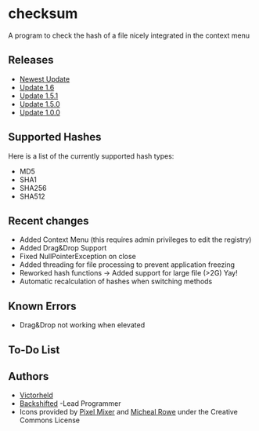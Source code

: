 checksum
========

A program to check the hash of a file nicely integrated in the context menu

## Releases ##
* [Newest Update](https://github.com/victorheld/checksum/releases/tag/v.2.0.1)
* [Update 1.6](https://github.com/victorheld/checksum/releases/tag/v1.6)
* [Update 1.5.1](https://github.com/victorheld/checksum/releases/tag/v1.5.1)
* [Update 1.5.0](https://github.com/victorheld/checksum/releases/tag/v1.5.0)
* [Update 1.0.0](https://github.com/victorheld/checksum/releases/tag/v1.0.0)

## Supported Hashes ##
Here is a list of the currently supported hash types:

* MD5
* SHA1
* SHA256
* SHA512

## Recent changes ##
* Added Context Menu (this requires admin privileges to edit the registry)
* Added Drag&Drop Support
* Fixed NullPointerException on close
* Added threading for file processing to prevent application freezing
* Reworked hash functions -> Added support for large file (>2G) Yay!
* Automatic recalculation of hashes when switching methods

## Known Errors ##
* Drag&Drop not working when elevated

## To-Do List ##

## Authors ##
* [Victorheld](https://github.com/victorheld/)
* [Backshifted](https://github.com/backshifted/) -Lead Programmer
* Icons provided by [Pixel Mixer](http://pixel-mixer.com) and [Micheal Rowe](http://stylicons.com/) under the Creative Commons License

